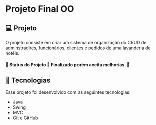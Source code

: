 # Projeto Final OO

## 💻 Projeto

O projeto consiste em criar um sistema de organização do CRUD de adminstradires, funcionários, clientes e pedidos de uma lavanderia de hotéis.

#### 🚧 Status do Projeto 🚀 Finalizado porém aceita melhorias. 🚧

## 🚀 Tecnologias

Esse projeto foi desenvolvido com as seguintes tecnologias:

- Java
- Swing
- MVC
- Git e GitHub

